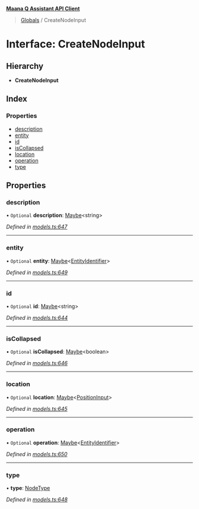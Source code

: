**[Maana Q Assistant API Client](../README.md)**

> [Globals](../README.md) / CreateNodeInput

# Interface: CreateNodeInput

## Hierarchy

* **CreateNodeInput**

## Index

### Properties

* [description](createnodeinput.md#description)
* [entity](createnodeinput.md#entity)
* [id](createnodeinput.md#id)
* [isCollapsed](createnodeinput.md#iscollapsed)
* [location](createnodeinput.md#location)
* [operation](createnodeinput.md#operation)
* [type](createnodeinput.md#type)

## Properties

### description

• `Optional` **description**: [Maybe](../README.md#maybe)\<string>

*Defined in [models.ts:647](https://github.com/maana-io/q-assistant-client/blob/develop/src/models.ts#L647)*

___

### entity

• `Optional` **entity**: [Maybe](../README.md#maybe)\<[EntityIdentifier](entityidentifier.md)>

*Defined in [models.ts:649](https://github.com/maana-io/q-assistant-client/blob/develop/src/models.ts#L649)*

___

### id

• `Optional` **id**: [Maybe](../README.md#maybe)\<string>

*Defined in [models.ts:644](https://github.com/maana-io/q-assistant-client/blob/develop/src/models.ts#L644)*

___

### isCollapsed

• `Optional` **isCollapsed**: [Maybe](../README.md#maybe)\<boolean>

*Defined in [models.ts:646](https://github.com/maana-io/q-assistant-client/blob/develop/src/models.ts#L646)*

___

### location

• `Optional` **location**: [Maybe](../README.md#maybe)\<[PositionInput](positioninput.md)>

*Defined in [models.ts:645](https://github.com/maana-io/q-assistant-client/blob/develop/src/models.ts#L645)*

___

### operation

• `Optional` **operation**: [Maybe](../README.md#maybe)\<[EntityIdentifier](entityidentifier.md)>

*Defined in [models.ts:650](https://github.com/maana-io/q-assistant-client/blob/develop/src/models.ts#L650)*

___

### type

•  **type**: [NodeType](../enums/nodetype.md)

*Defined in [models.ts:648](https://github.com/maana-io/q-assistant-client/blob/develop/src/models.ts#L648)*
